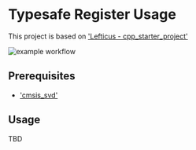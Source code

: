 # Typesafe Register Usage

This project is based on ['Lefticus - cpp_starter_project'](https://github.com/lefticus/cpp_starter_project)

![example workflow](https://github.com/StephanKa/TypeSafeRegister/actions/workflows/build_cmake.yml/badge.svg)
## Prerequisites

- ['cmsis_svd'](https://github.com/posborne/cmsis-svd/tree/master/python)

## Usage

TBD
